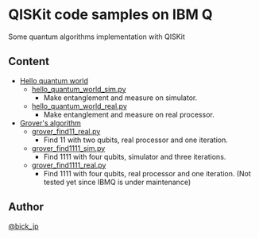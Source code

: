 # QISKit code samples on IBM Q
Some quantum algorithms implementation with QISKit

## Content
- [Hello quantum world](https://github.com/bick-jp/ibmq/tree/master/hello_quantum_world)
	- [hello_quantum_world_sim.py](https://github.com/bick-jp/ibmq/blob/master/hello_quantum_world/hello_quantum_world_sim.py)
		- Make entanglement and measure on simulator.
	- [hello_quantum_world_real.py](https://github.com/bick-jp/ibmq/blob/master/hello_quantum_world/hello_quantum_world_real.py)
		- Make entanglement and measure on real processor.
- [Grover's algorithm](https://github.com/bick-jp/ibmq/tree/master/grovers_algorithm)
	- [grover_find11_real.py](https://github.com/bick-jp/ibmq/blob/master/grovers_algorithm/grover_find11_real.py)
		- Find 11 with two qubits, real processor and one iteration.
	- [grover_find1111_sim.py](https://github.com/bick-jp/ibmq/blob/master/grovers_algorithm/grover_find1111_sim.py)
		- Find 1111 with four qubits, simulator and three iterations.
	- [grover_find1111_real.py](https://github.com/bick-jp/ibmq/blob/master/grovers_algorithm/grover_find1111_real.py)
		- Find 1111 with four qubits, real processor and one iteration. (Not tested yet since IBMQ is under maintenance)

## Author
[@bick_jp](https://twitter.com/bick_jp)